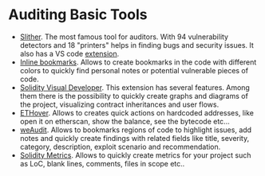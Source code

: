 # Auditing Basic Tools

- [Slither](https://github.com/crytic/slither). The most famous tool for auditors. With 94 vulnerability detectors and 18 "printers" helps in finding bugs and security issues. It also has a VS code [extension](https://github.com/crytic/slither).
- [Inline bookmarks](https://marketplace.visualstudio.com/items?itemName=tintinweb.vscode-inline-bookmarks). Allows to create bookmarks in the code with different colors to quickly find personal notes or potential vulnerable pieces of code. 
- [Solidity Visual Developer](https://marketplace.visualstudio.com/items?itemName=tintinweb.solidity-visual-auditor). This extension has several features. Among them there is the possibility to quickly create graphs and diagrams of the project, visualizing contract inheritances and user flows. 
- [ETHover](https://marketplace.visualstudio.com/items?itemName=tintinweb.vscode-ethover). Allows to creates quick actions on hardcoded addresses, like open it on etherscan, show the balance, see the bytecode etc...
- [weAudit](https://marketplace.visualstudio.com/items?itemName=trailofbits.weaudit). Allows to bookmarks regions of code to highlight issues, add notes and quickly create findings with related fields like title, severity, category, description, exploit scenario and recommendation.
- [Solidity Metrics](https://marketplace.visualstudio.com/items?itemName=tintinweb.solidity-metrics). Allows to quickly create metrics for your project such as LoC, blank lines, comments, files in scope etc..
